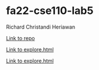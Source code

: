 # fa22-cse110-lab5

Richard Christandi Heriawan 

[Link to repo](https://github.com/RichardHeriawan/continuous-integration.git)

[Link to explore.html](https://github.com/RichardHeriawan/Lab5_Starter/explore.html.git)

[Link to explore.html](https://github.com/RichardHeriawan/Lab5_Starter/expose.html.git)

